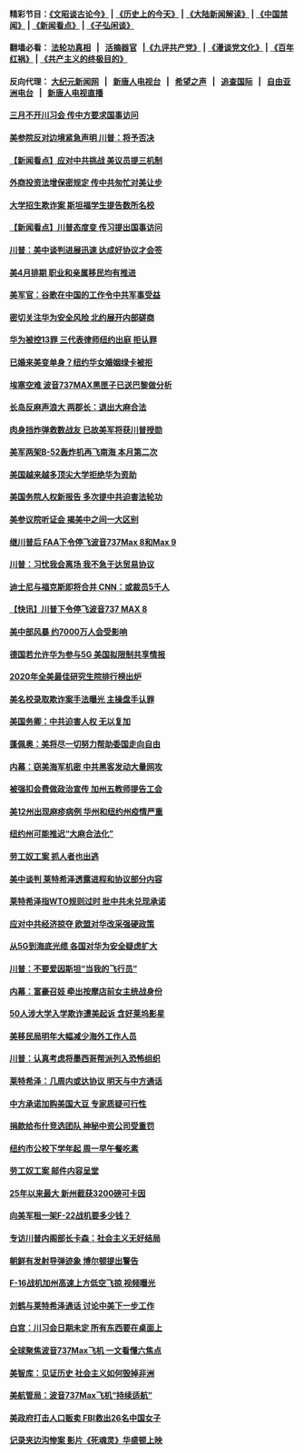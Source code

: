 #### 精彩节目：[《文昭谈古论今》](http://134.209.198.168/wenzhao) | [《历史上的今天》](http://134.209.198.168/today-in-history) | [《大陆新闻解读》](http://134.209.198.168/ntdtv-comedy) | [《中国禁闻》](http://134.209.198.168/ntdtv-news) | [《新闻看点》](http://134.209.198.168/news-insight) | [《子弘闲谈》](http://134.209.198.168/zihongxiantan/) 

 #### 翻墙必看： [法轮功真相](http://134.209.198.168:10000/videos/truth.html) &nbsp;&nbsp;|&nbsp;&nbsp; [活摘器官](http://134.209.198.168:10000/videos/res/Organs/) &nbsp;&nbsp;|[《九评共产党》](http://134.209.198.168:10000/videos/jiuping) | [《漫谈党文化》](http://134.209.198.168:10000/videos/mtdwh) | [《百年红祸》](http://134.209.198.168:10000/videos/bnhh) | [《共产主义的终极目的》](http://134.209.198.168:10000/videos/res/zjmd) 

 #### 反向代理： [大纪元新闻网](http://134.209.198.168:10080/) &nbsp;&nbsp;|&nbsp;&nbsp; [新唐人电视台](http://134.209.198.168:8000/) &nbsp;&nbsp;|&nbsp;&nbsp; [希望之声](http://134.209.198.168:8200/) &nbsp;&nbsp;|&nbsp;&nbsp; [追查国际](http://134.209.198.168:10010/) &nbsp;&nbsp;|&nbsp;&nbsp; [自由亚洲电台](http://134.209.198.168:9800/) &nbsp;&nbsp;|&nbsp;&nbsp; [新唐人电视直播](http://134.209.198.168/) 

#### [三月不开川习会 传中方要求国事访问](../pages/nsc412/n11113391.md?t=03142136) 

#### [美参院反对边境紧急声明 川普：将予否决](../pages/nsc412/n11113947.md?t=03142136) 

#### [【新闻看点】应对中共挑战 美议员提三机制](../pages/nsc412/n11113410.md?t=03142136) 

#### [外商投资法增保密规定 传中共匆忙对美让步](../pages/nsc412/n11113882.md?t=03142136) 

#### [大学招生欺诈案 斯坦福学生提告数所名校](../pages/nsc412/n11113756.md?t=03142136) 

#### [【新闻看点】川普态度变 传习提出国事访问](../pages/nsc412/n11113351.md?t=03142136) 

#### [川普：美中谈判进展迅速 达成好协议才会签](../pages/nsc412/n11113884.md?t=03142136) 

#### [美4月排期 职业和亲属移民均有推进](../pages/nsc412/n11113769.md?t=03142136) 

#### [美军官：谷歌在中国的工作令中共军事受益](../pages/nsc412/n11113729.md?t=03142136) 

#### [密切关注华为安全风险 北约展开内部磋商](../pages/nsc412/n11113653.md?t=03142136) 

#### [华为被控13罪 三代表律师纽约出庭 拒认罪](../pages/nsc412/n11113444.md?t=03142136) 

#### [已婚来美变单身？纽约华女婚姻绿卡被拒](../pages/nsc412/n11112063.md?t=03142136) 

#### [埃塞空难 波音737MAX黑匣子已送巴黎做分析](../pages/nsc412/n11112958.md?t=03142136) 

#### [长岛反麻声浪大 两郡长：退出大麻合法](../pages/nsc412/n11112066.md?t=03142136) 

#### [肉身挡炸弹救数战友 已故美军将获川普授勋](../pages/nsc412/n11112587.md?t=03142136) 

#### [美军两架B-52轰炸机再飞南海 本月第二次](../pages/nsc412/n11112258.md?t=03142136) 

#### [美国越来越多顶尖大学拒绝华为资助](../pages/nsc412/n11111729.md?t=03142136) 

#### [美国务院人权新报告 多次提中共迫害法轮功](../pages/nsc412/n11111708.md?t=03142136) 

#### [美参议院听证会 揭美中之间一大区别](../pages/nsc412/n11111663.md?t=03142136) 

#### [继川普后 FAA下令停飞波音737Max 8和Max 9](../pages/nsc412/n11111489.md?t=03142136) 

#### [川普：习忧我会离场 我不急于达贸易协议](../pages/nsc412/n11111521.md?t=03142136) 

#### [迪士尼与福克斯即将合并 CNN：或裁员5千人](../pages/nsc412/n11111221.md?t=03142136) 

#### [【快讯】川普下令停飞波音737 MAX 8](../pages/nsc412/n11111226.md?t=03142136) 

#### [美中部风暴 约7000万人会受影响](../pages/nsc412/n11111164.md?t=03142136) 

#### [德国若允许华为参与5G 美国拟限制共享情报](../pages/nsc412/n11111029.md?t=03142136) 

#### [2020年全美最佳研究生院排行榜出炉](../pages/nsc412/n11110786.md?t=03142136) 

#### [美名校录取欺诈案手法曝光 主操盘手认罪](../pages/nsc412/n11110772.md?t=03142136) 

#### [美国务卿：中共迫害人权 无以复加](../pages/nsc412/n11110966.md?t=03142136) 

#### [蓬佩奥：美将尽一切努力帮助委国走向自由](../pages/nsc412/n11110670.md?t=03142136) 

#### [内幕：窃美海军机密 中共黑客发动大量网攻](../pages/nsc412/n11110402.md?t=03142136) 

#### [被强扣会费做政治宣传  加州五教师提告工会](../pages/nsc412/n11110544.md?t=03142136) 

#### [美12州出现麻疹病例 华州和纽约州疫情严重](../pages/nsc412/n11110217.md?t=03142136) 

#### [纽约州可能推迟“大麻合法化”](../pages/nsc412/n11109346.md?t=03142136) 

#### [劳工奴工案 抓人者也出逃](../pages/nsc412/n11109329.md?t=03142136) 

#### [美中谈判 莱特希泽透露进程和协议部分内容](../pages/nsc412/n11109087.md?t=03142136) 

#### [莱特希泽指WTO规则过时 批中共未兑现承诺](../pages/nsc412/n11109063.md?t=03142136) 

#### [应对中共经济掠夺 欧盟对华改采强硬政策](../pages/nsc412/n11108858.md?t=03142136) 

#### [从5G到海底光缆 各国对华为安全疑虑扩大](../pages/nsc412/n11108721.md?t=03142136) 

#### [川普：不要爱因斯坦“当我的飞行员”](../pages/nsc412/n11108700.md?t=03142136) 

#### [内幕：富豪召妓 牵出按摩店前女主统战身份](../pages/nsc412/n11105502.md?t=03142136) 

#### [50人涉大学入学欺诈遭美起诉 含好莱坞影星](../pages/nsc412/n11108505.md?t=03142136) 

#### [美移民局明年大幅减少海外工作人员](../pages/nsc412/n11108390.md?t=03142136) 

#### [川普：认真考虑将墨西哥帮派列入恐怖组织](../pages/nsc412/n11108136.md?t=03142136) 

#### [莱特希泽：几周内或达协议 明天与中方通话](../pages/nsc412/n11108304.md?t=03142136) 

#### [中方承诺加购美国大豆 专家质疑可行性](../pages/nsc412/n11108049.md?t=03142136) 

#### [捐款给布什竞选团队 神秘中资公司受重罚](../pages/nsc412/n11106264.md?t=03142136) 

#### [纽约市公校下学年起   周一早午餐吃素](../pages/nsc412/n11106901.md?t=03142136) 

#### [劳工奴工案 邮件内容呈堂](../pages/nsc412/n11106872.md?t=03142136) 

#### [25年以来最大 新州截获3200磅可卡因](../pages/nsc412/n11106898.md?t=03142136) 

#### [向美军租一架F-22战机要多少钱？](../pages/nsc412/n11107177.md?t=03142136) 

#### [专访川普内阁部长卡森：社会主义无好结局](../pages/nsc412/n11106241.md?t=03142136) 

#### [朝鲜有发射导弹迹象 博尔顿提出警告](../pages/nsc412/n11106995.md?t=03142136) 

#### [F-16战机加州高速上方低空飞掠 视频曝光](../pages/nsc412/n11106752.md?t=03142136) 

#### [刘鹤与莱特希泽通话 讨论中美下一步工作](../pages/nsc412/n11106694.md?t=03142136) 

#### [白宫：川习会日期未定 所有东西要在桌面上](../pages/nsc412/n11106437.md?t=03142136) 

#### [全球聚焦波音737Max飞机 一文看懂六焦点](../pages/nsc412/n11106469.md?t=03142136) 

#### [美智库：见证历史 社会主义如何毁掉非洲](../pages/nsc412/n11106407.md?t=03142136) 

#### [美航管局：波音737Max飞机“持续适航”](../pages/nsc412/n11106409.md?t=03142136) 

#### [美政府打击人口贩卖 FBI救出26名中国女子](../pages/nsc412/n11106125.md?t=03142136) 

#### [记录夹边沟惨案 影片《死魂灵》华盛顿上映](../pages/nsc412/n11106295.md?t=03142136) 

